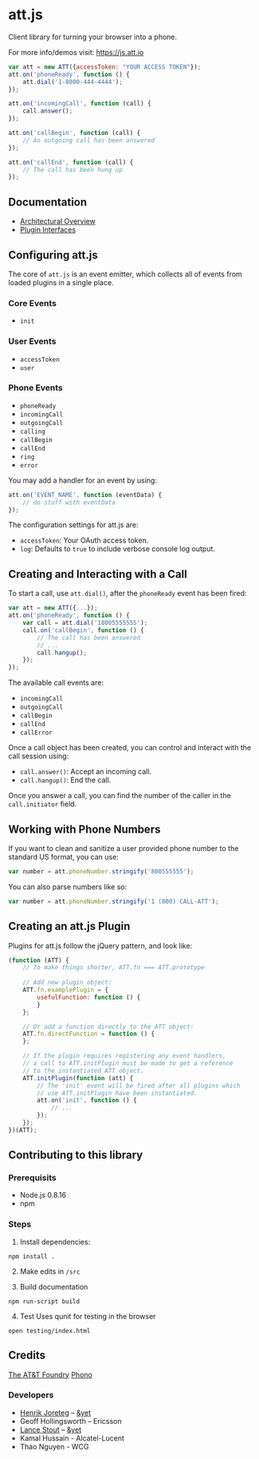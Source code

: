 # att.js

Client library for turning your browser into a phone.

For more info/demos visit: https://js.att.io

```js
var att = new ATT({accessToken: "YOUR ACCESS TOKEN"});
att.on('phoneReady', function () {
    att.dial('1-8000-444-4444');
});

att.on('incomingCall', function (call) {
    call.answer();
});

att.on('callBegin', function (call) {
    // An outgoing call has been answered
});

att.on('callEnd', function (call) {
    // The call has been hung up
});

```

## Documentation
* [Architectural Overview](docs/architecture.md)
* [Plugin Interfaces](docs/plugins.md)

## Configuring att.js

The core of `att.js` is an event emitter, which collects all of events from 
loaded plugins in a single place.

### Core Events

* `init`

### User Events

* `accessToken`
* `user`

### Phone Events

* `phoneReady`
* `incomingCall`
* `outgoingCall`
* `calling`
* `callBegin`
* `callEnd` 
* `ring`
* `error`

You may add a handler for an event by using:

```js
att.on('EVENT_NAME', function (eventData) {
    // do stuff with eventData
});
```

The configuration settings for att.js are:

* `accessToken`: Your OAuth access token. 
* `log`: Defaults to `true` to include verbose console log output.

## Creating and Interacting with a Call

To start a call, use `att.dial()`, after the `phoneReady` event has been fired:

```js
var att = new ATT({...});
att.on('phoneReady', function () {
    var call = att.dial('18005555555');
    call.on('callBegin', function () {
        // The call has been answered
        // ...
        call.hangup();
    });
});
```

The available call events are:

* `incomingCall`
* `outgoingCall`
* `callBegin`
* `callEnd`
* `callError`

Once a call object has been created, you can control and interact with the call
session using:

* `call.answer()`: Accept an incoming call.
* `call.hangup()`: End the call.

Once you answer a call, you can find the number of the caller in the `call.initiator` field.

## Working with Phone Numbers

If you want to clean and sanitize a user provided phone number to the standard US format, 
you can use:

```js
var number = att.phoneNumber.stringify('800555555');
```

You can also parse numbers like so:
```js
var number = att.phoneNumber.stringify('1 (800) CALL-ATT');
```

## Creating an att.js Plugin
Plugins for att.js follow the jQuery pattern, and look like:

```js
(function (ATT) {
    // To make things shorter, ATT.fn === ATT.prototype
    
    // Add new plugin object:
    ATT.fn.examplePlugin = {
        usefulFunction: function () {
        }
    };

    // Or add a function directly to the ATT object:
    ATT.fn.directFunction = function () {
    };

    // If the plugin requires registering any event handlers,
    // a call to ATT.initPlugin must be made to get a reference
    // to the instantiated ATT object.
    ATT.initPlugin(function (att) {
        // The 'init' event will be fired after all plugins which
        // use ATT.initPlugin have been instantiated.
        att.on('init', function () {
            // ...
        });
    });
})(ATT);
```

## Contributing to this library
### Prerequisits

- Node.js 0.8.16
- npm

### Steps

1. Install dependencies:

```
npm install .
```

2. Make edits in `/src`

3. Build documentation

```
npm run-script build
```

4. Test
Uses qunit for testing in the browser
```
open testing/index.html 
```

## Credits

[The AT&T Foundry](https://foundry.att.com/)
[Phono](http://phono.com)

### Developers

- [Henrik Joreteg](http://andyet.com/team/henrik/) – [&yet](http://andyet.com)
- Geoff Hollingsworth – Ericsson
- [Lance Stout](http://andyet.com/team/lance/) – [&yet](http://andyet.com)
- Kamal Hussain - Alcatel-Lucent
- Thao Nguyen  - WCG

